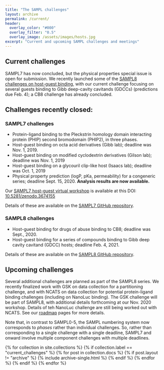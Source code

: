 ```yaml
---
title: "The SAMPL challenges"
layout: archive
permalink: /current/
header:
  overlay_color: "#000"
  overlay_filter: "0.5"
  overlay_image: /assets/images/hosts.jpg
excerpt: "Current and upcoming SAMPL challenges and meetings"
---
```


## Current challenges

SAMPL7 has now concluded, but the physical properties special issue is open for submission. We recently launched some of the [SAMPL8 challenges on host-guest binding](https://github.com/samplchallenges/SAMPL8), with our current challenge focusing on several guests binding to Gibb deep-cavity cavitands (GDCCs) (predictions due Feb. 4); a CB8 challenge has already concluded.

## Challenges recently closed:

### SAMPL7 challenges
- Protein-ligand binding to the Pleckstrin homology domain interacting protein (PHIP) second bromodomain (PHIP2), in three phases.
- Host-guest binding on octa acid derivatives (Gibb lab); deadline was Nov. 1, 2019.
- Host-guest binding on modified cyclodextrin derivatives (Gilson lab); deadline was Nov. 1, 2019
- Host-guest binding on a glycouril clip-like host (Isaacs lab); deadline was Oct. 1, 2019
- Physical property prediction (logP, pKa, permeability) for a congeneric series; deadline Sept. 15, 2020. **Analysis results are now available.**

Our [SAMPL7 host-guest virtual workshop](http://dx.doi.org/10.5281/zenodo.3674155) is available at this DOI: [10.5281/zenodo.3674155](http://dx.doi.org/10.5281/zenodo.3674155)

Details of these are available on the [SAMPL7 GitHub repository](https://github.com/samplchallenges/SAMPL7).

### SAMPL8 challenges
- Host-guest binding for drugs of abuse binding to CB8; deadline was Sept., 2020.
- Host-guest binding for a series of compounds binding to Gibb deep cavity cavitand (GDCC) hosts; deadline Feb. 4, 2021.

Details of these are available on the [SAMPL8 GitHub repository](https://github.com/samplchallenges/SAMPL8).

## Upcoming challenges

Several additional challenges are planned as part of the SAMPL8 series.
We recently finalized work with GSK on data collection for a partitioning challenge, and with NCATS on data collection for potential protein-ligand binding challenges (including on NanoLuc binding). The GSK challenge will be part of SAMPL8, with additional details forthcoming at our Nov. 2020 workshop. Details of teh NanoLuc challenge are still being worked out with NCATS.
See our [roadmap](https://samplchallenges.github.io/roadmap/) pages for more details.


Note that, in contrast to SAMPL0-5, the SAMPL numbering system now corresponds to *phases* rather than individual challenges. So, rather than corresponding to a single challenge with a single deadline, SAMPL7 and onward involve multiple component challenges with multiple deadlines.


{% for collection in site.collections %}
  {% if collection.label == "current_challenges" %}
    {% for post in collection.docs %}
	  {% if post.layout != "archive" %}
        {% include archive-single.html %}
	  {% endif %}
    {% endfor %}
  {% endif %}
{% endfor %}
